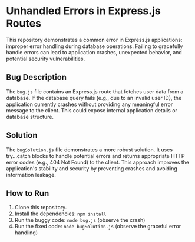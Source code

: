 # Unhandled Errors in Express.js Routes

This repository demonstrates a common error in Express.js applications: improper error handling during database operations.  Failing to gracefully handle errors can lead to application crashes, unexpected behavior, and potential security vulnerabilities. 

## Bug Description

The `bug.js` file contains an Express.js route that fetches user data from a database.  If the database query fails (e.g., due to an invalid user ID), the application currently crashes without providing any meaningful error message to the client. This could expose internal application details or database structure.

## Solution

The `bugSolution.js` file demonstrates a more robust solution. It uses try...catch blocks to handle potential errors and returns appropriate HTTP error codes (e.g., 404 Not Found) to the client. This approach improves the application's stability and security by preventing crashes and avoiding information leakage.

## How to Run

1.  Clone this repository.
2.  Install the dependencies: `npm install`
3.  Run the buggy code: `node bug.js` (observe the crash)
4.  Run the fixed code: `node bugSolution.js` (observe the graceful error handling)